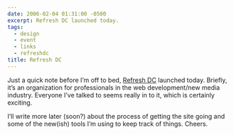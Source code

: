 ```yaml
---
date: 2006-02-04 01:31:00 -0500
excerpt: Refresh DC launched today.
tags:
  - design
  - event
  - links
  - refreshdc
title: Refresh DC
---
```


Just a quick note before I’m off to bed, [Refresh DC](http://refresh-dc.org/) launched today. Briefly, it’s an organization for professionals in the web development/new media industry. Everyone I’ve talked to seems really in to it, which is certainly exciting.

I’ll write more later (soon?) about the process of getting the site going and some of the new(ish) tools I’m using to keep track of things. Cheers.